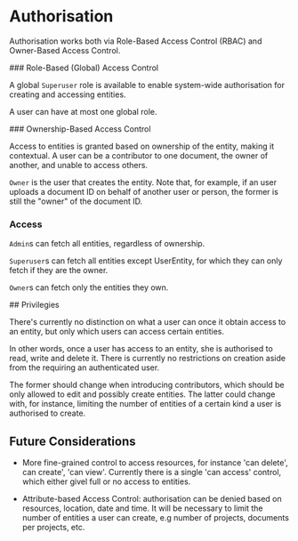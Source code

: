 # Authorisation

Authorisation works both via Role-Based Access Control (RBAC) and Owner-Based Access Control.

### Role-Based (Global) Access Control

A global `Superuser` role is available to enable system-wide authorisation for creating and accessing entities.

A user can have at most one global role.

### Ownership-Based Access Control

Access to entities is granted based on ownership of the entity, making it contextual.
A user can be a contributor to one document, the owner of another, and unable to access others.

`Owner` is the user that creates the entity.
Note that, for example, if an user uploads a document ID on behalf of another user or person,
the former is still the "owner" of the document ID.

### Access

`Admin`s can fetch all entities, regardless of ownership.

`Superuser`s can fetch all entities except UserEntity, for which they can only fetch if they are the owner.

`Owner`s can fetch only the entities they own.

## Privilegies

There's currently no distinction on what a user can once it obtain access to an entity,
but only which users can access certain entities.

In other words, once a user has access to an entity, she is authorised to read, write and delete it.
There is currently no restrictions on creation aside from the requiring an authenticated user.

The former should change when introducing contributors, which should be only allowed to edit and possibly
create entities. The latter could change with, for instance, limiting the number of entities of a certain
kind a user is authorised to create.

## Future Considerations

 * More fine-grained control to access resources, for instance 'can delete', can create', 'can view'.
 Currently there is a single 'can access' control, which either givel full or no access to entities.

 * Attribute-based Access Control: authorisation can be denied based on resources, location, date and time. It will be necessary to limit the number of entities a user can create,
 e.g number of projects, documents per projects, etc.
